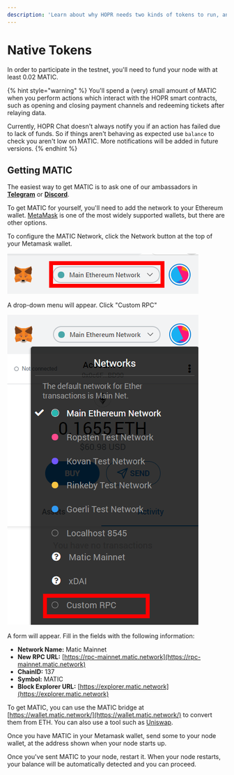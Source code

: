 ```yaml
---
description: 'Learn about why HOPR needs two kinds of tokens to run, and how to get them.'
---
```


# Native Tokens

In order to participate in the testnet, you'll need to fund your node with at least 0.02 MATIC.

{% hint style="warning" %}
You'll spend a \(very\) small amount of MATIC when you perform actions which interact with the HOPR smart contracts, such as opening and closing payment channels and redeeming tickets after relaying data.

Currently, HOPR Chat doesn't always notify you if an action has failed due to lack of funds. So if things aren't behaving as expected use `balance` to check you aren't low on MATIC. More notifications will be added in future versions.
{% endhint %}

## Getting MATIC

The easiest way to get MATIC is to ask one of our ambassadors in [**Telegram**](https://t.me/hoprnet) or [**Discord**](https://discord.gg/dEAWC4G).

To get MATIC for yourself, you'll need to add the network to your Ethereum wallet. [MetaMask](https://metamask.io/) is one of the most widely supported wallets, but there are other options.

To configure the MATIC Network, click the Network button at the top of your Metamask wallet.

![](../../.gitbook/assets/matic-metamask-1%20%281%29%20%281%29.png)

A drop-down menu will appear. Click "Custom RPC"

![](../../.gitbook/assets/matic-metamask-2%20%281%29%20%281%29.png)

A form will appear. Fill in the fields with the following information:

- **Network Name:** Matic Mainnet
- **New RPC URL:** [https://rpc-mainnet.matic.network](https://rpc-mainnet.matic.network)
- **ChainID:** 137
- **Symbol:** MATIC
- **Block Explorer URL:** [https://explorer.matic.network](https://explorer.matic.network)

To get MATIC, you can use the MATIC bridge at [https://wallet.matic.network/](https://wallet.matic.network/) to convert them from ETH. You can also use a tool such as [Uniswap](https://app.uniswap.org).

Once you have MATIC in your Metamask wallet, send some to your node wallet, at the address shown when your node starts up.

Once you've sent MATIC to your node, restart it. When your node restarts, your balance will be automatically detected and you can proceed.
